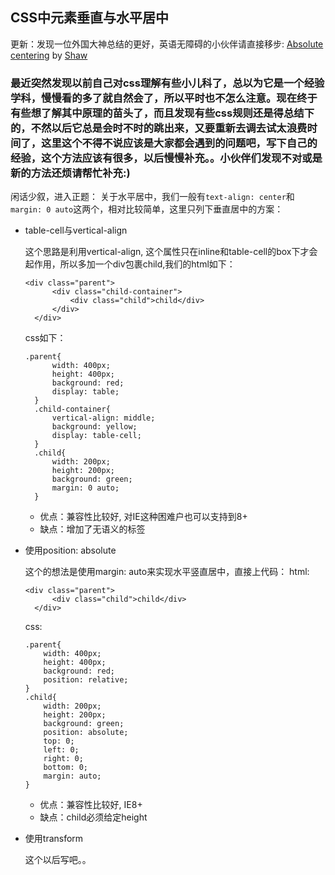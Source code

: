## CSS中元素垂直与水平居中

更新：发现一位外国大神总结的更好，英语无障碍的小伙伴请直接移步: [Absolute centering](http://codepen.io/shshaw/full/gEiDt/) by [Shaw](https://github.com/shshaw)

### 最近突然发现以前自己对css理解有些小儿科了，总以为它是一个经验学科，慢慢看的多了就自然会了，所以平时也不怎么注意。现在终于有些想了解其中原理的苗头了，而且发现有些css规则还是得总结下的，不然以后它总是会时不时的跳出来，又要重新去调去试太浪费时间了，这里这个不得不说应该是大家都会遇到的问题吧，写下自己的经验，这个方法应该有很多，以后慢慢补充。。小伙伴们发现不对或是新的方法还烦请帮忙补充:)

闲话少叙，进入正题：
关于水平居中，我们一般有`text-align: center`和`margin: 0 auto`这两个，相对比较简单，这里只列下垂直居中的方案：

* table-cell与vertical-align

  这个思路是利用vertical-align, 这个属性只在inline和table-cell的box下才会起作用，所以多加一个div包裹child,我们的html如下：

  ````
  <div class="parent">
        <div class="child-container">
            <div class="child">child</div>
        </div>
    </div>
  ````
  css如下：

  ````
  .parent{
        width: 400px;
        height: 400px;
        background: red;
        display: table;
    }
    .child-container{
        vertical-align: middle;
        background: yellow;
        display: table-cell;
    }
    .child{
        width: 200px;
        height: 200px;
        background: green;
        margin: 0 auto;
    }
    ````

    * 优点：兼容性比较好, 对IE这种困难户也可以支持到8+
    * 缺点：增加了无语义的标签


* 使用position: absolute

  这个的想法是使用margin: auto来实现水平竖直居中，直接上代码：
  html:

  ````
  <div class="parent">
        <div class="child">child</div>
    </div>
    ````
    css:

    ````
    .parent{
        width: 400px;
        height: 400px;
        background: red;
        position: relative;
    }
    .child{
        width: 200px;
        height: 200px;
        background: green;
        position: absolute;
        top: 0;
        left: 0;
        right: 0;
        bottom: 0;
        margin: auto;
    }
    ````
    * 优点：兼容性比较好, IE8+
    * 缺点：child必须给定height


* 使用transform

  这个以后写吧。。
